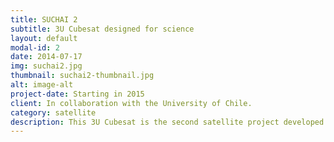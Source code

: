 ```yaml
---
title: SUCHAI 2
subtitle: 3U Cubesat designed for science
layout: default
modal-id: 2
date: 2014-07-17
img: suchai2.jpg
thumbnail: suchai2-thumbnail.jpg
alt: image-alt
project-date: Starting in 2015
client: In collaboration with the University of Chile.
category: satellite
description: This 3U Cubesat is the second satellite project developed in the University of Chile.
---
```

